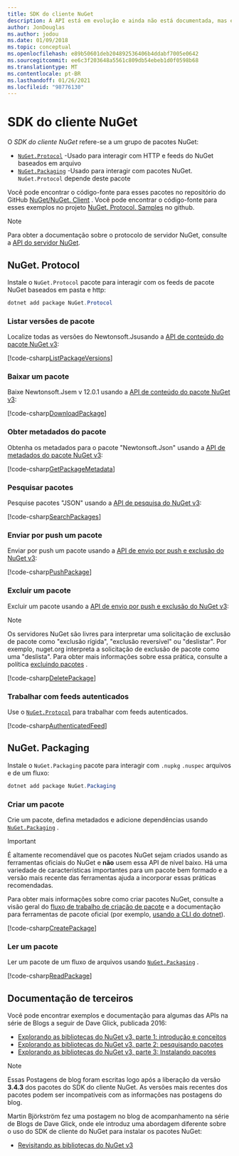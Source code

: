 ```yaml
---
title: SDK do cliente NuGet
description: A API está em evolução e ainda não está documentada, mas exemplos estão disponíveis no blog de Dave Glick.
author: JonDouglas
ms.author: jodou
ms.date: 01/09/2018
ms.topic: conceptual
ms.openlocfilehash: e89b50601deb204892536406b4ddabf7005e0642
ms.sourcegitcommit: ee6c3f203648a5561c809db54ebeb1d0f0598b68
ms.translationtype: MT
ms.contentlocale: pt-BR
ms.lasthandoff: 01/26/2021
ms.locfileid: "98776130"
---
```

# <a name="nuget-client-sdk"></a>SDK do cliente NuGet

O *SDK do cliente NuGet* refere-se a um grupo de pacotes NuGet:

* [`NuGet.Protocol`](https://www.nuget.org/packages/NuGet.Protocol) -Usado para interagir com HTTP e feeds do NuGet baseados em arquivo
* [`NuGet.Packaging`](https://www.nuget.org/packages/NuGet.Packaging) -Usado para interagir com pacotes NuGet. `NuGet.Protocol` depende deste pacote

Você pode encontrar o código-fonte para esses pacotes no repositório do GitHub [NuGet/NuGet. Client](https://github.com/NuGet/NuGet.Client) .
Você pode encontrar o código-fonte para esses exemplos no projeto [NuGet. Protocol. Samples](https://github.com/NuGet/Samples/tree/master/NuGetProtocolSamples) no github.

> [!Note]
> Para obter a documentação sobre o protocolo de servidor NuGet, consulte a [API do servidor NuGet](~/api/overview.md).

## <a name="nugetprotocol"></a>NuGet. Protocol

Instale o `NuGet.Protocol` pacote para interagir com os feeds de pacote NuGet baseados em pasta e http:

```ps1
dotnet add package NuGet.Protocol
```

### <a name="list-package-versions"></a>Listar versões de pacote

Localize todas as versões do Newtonsoft.Jsusando a [API de conteúdo do pacote NuGet v3](../api/package-base-address-resource.md#enumerate-package-versions):

[!code-csharp[ListPackageVersions](~/../nuget-samples/NuGetProtocolSamples/Program.cs?name=ListPackageVersions)]

### <a name="download-a-package"></a>Baixar um pacote

Baixe Newtonsoft.Jsem v 12.0.1 usando a [API de conteúdo do pacote NuGet v3](../api/package-base-address-resource.md):

[!code-csharp[DownloadPackage](~/../nuget-samples/NuGetProtocolSamples/Program.cs?name=DownloadPackage)]

### <a name="get-package-metadata"></a>Obter metadados do pacote

Obtenha os metadados para o pacote "Newtonsoft.Json" usando a [API de metadados do pacote NuGet v3](../api/registration-base-url-resource.md):

[!code-csharp[GetPackageMetadata](~/../nuget-samples/NuGetProtocolSamples/Program.cs?name=GetPackageMetadata)]

### <a name="search-packages"></a>Pesquisar pacotes

Pesquise pacotes "JSON" usando a [API de pesquisa do NuGet v3](../api/search-query-service-resource.md):

[!code-csharp[SearchPackages](~/../nuget-samples/NuGetProtocolSamples/Program.cs?name=SearchPackages)]

### <a name="push-a-package"></a>Enviar por push um pacote

Enviar por push um pacote usando a [API de envio por push e exclusão do NuGet v3](../api/package-publish-resource.md):

[!code-csharp[PushPackage](~/../nuget-samples/NuGetProtocolSamples/Program.cs?name=PushPackage)]

### <a name="delete-a-package"></a>Excluir um pacote

Excluir um pacote usando a [API de envio por push e exclusão do NuGet v3](../api/package-publish-resource.md):

> [!Note]
> Os servidores NuGet são livres para interpretar uma solicitação de exclusão de pacote como "exclusão rígida", "exclusão reversível" ou "deslistar".
> Por exemplo, nuget.org interpreta a solicitação de exclusão de pacote como uma "deslista". Para obter mais informações sobre essa prática, consulte a política [excluindo pacotes](../nuget-org/policies/deleting-packages.md) .

[!code-csharp[DeletePackage](~/../nuget-samples/NuGetProtocolSamples/Program.cs?name=DeletePackage)]

### <a name="work-with-authenticated-feeds"></a>Trabalhar com feeds autenticados

Use o [`NuGet.Protocol`](https://www.nuget.org/packages/NuGet.Protocol) para trabalhar com feeds autenticados.

[!code-csharp[AuthenticatedFeed](~/../nuget-samples/NuGetProtocolSamples/Program.cs?name=AuthenticatedFeed)]

## <a name="nugetpackaging"></a>NuGet. Packaging

Instale o `NuGet.Packaging` pacote para interagir com `.nupkg` `.nuspec` arquivos e de um fluxo:

```ps1
dotnet add package NuGet.Packaging
```

### <a name="create-a-package"></a>Criar um pacote

Crie um pacote, defina metadados e adicione dependências usando [`NuGet.Packaging`](https://www.nuget.org/packages/NuGet.Packaging) .

> [!IMPORTANT]
> É altamente recomendável que os pacotes NuGet sejam criados usando as ferramentas oficiais do NuGet e **não** usem essa API de nível baixo. Há uma variedade de características importantes para um pacote bem formado e a versão mais recente das ferramentas ajuda a incorporar essas práticas recomendadas.
> 
> Para obter mais informações sobre como criar pacotes NuGet, consulte a visão geral do [fluxo de trabalho de criação de pacote](../create-packages/overview-and-workflow.md) e a documentação para ferramentas de pacote oficial (por exemplo, [usando a CLI do dotnet](../create-packages/creating-a-package-dotnet-cli.md)).

[!code-csharp[CreatePackage](~/../nuget-samples/NuGetProtocolSamples/Program.cs?name=CreatePackage)]

### <a name="read-a-package"></a>Ler um pacote

Ler um pacote de um fluxo de arquivos usando [`NuGet.Packaging`](https://www.nuget.org/packages/NuGet.Packaging) .

[!code-csharp[ReadPackage](~/../nuget-samples/NuGetProtocolSamples/Program.cs?name=ReadPackage)]

## <a name="third-party-documentation"></a>Documentação de terceiros

Você pode encontrar exemplos e documentação para algumas das APIs na série de Blogs a seguir de Dave Glick, publicada 2016:

- [Explorando as bibliotecas do NuGet v3, parte 1: introdução e conceitos](http://daveaglick.com/posts/exploring-the-nuget-v3-libraries-part-1)
- [Explorando as bibliotecas do NuGet v3, parte 2: pesquisando pacotes](http://daveaglick.com/posts/exploring-the-nuget-v3-libraries-part-2)
- [Explorando as bibliotecas do NuGet v3, parte 3: Instalando pacotes](http://daveaglick.com/posts/exploring-the-nuget-v3-libraries-part-3)

> [!Note]
> Essas Postagens de blog foram escritas logo após a liberação da versão **3.4.3** dos pacotes do SDK do cliente NuGet.
> As versões mais recentes dos pacotes podem ser incompatíveis com as informações nas postagens do blog.

Martin Björkström fez uma postagem no blog de acompanhamento na série de Blogs de Dave Glick, onde ele introduz uma abordagem diferente sobre o uso do SDK de cliente do NuGet para instalar os pacotes NuGet:

- [Revisitando as bibliotecas do NuGet v3](https://martinbjorkstrom.com/posts/2018-09-19-revisiting-nuget-client-libraries)
